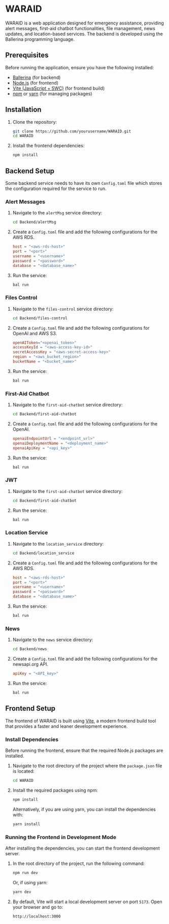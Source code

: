 # WARAID

WARAID is a web application designed for emergency assistance, providing alert messages, first-aid chatbot functionalities, file management, news updates, and location-based services. The backend is developed using the Ballerina programming language.

## Prerequisites

Before running the application, ensure you have the following installed:

- [Ballerina](https://ballerina.io/downloads/) (for backend)
- [Node.js](https://nodejs.org/en/) (for frontend)
- [Vite (JavaScript + SWC)](https://vitejs.dev/guide/) (for frontend build)
- [npm](https://www.npmjs.com/) or [yarn](https://yarnpkg.com/) (for managing packages)

## Installation

1. Clone the repository:
    ```bash
    git clone https://github.com/yourusername/WARAID.git
    cd WARAID
    ```

2. Install the frontend dependencies:
    ```bash
    npm install
    ```

## Backend Setup

Some backend service needs to have its own `Config.toml` file which stores the configuration required for the service to run.

### Alert Messages

1. Navigate to the `alertMsg` service directory:
    ```bash
    cd Backend/alertMsg
    ```

2. Create a `Config.toml` file and add the following configurations for the AWS RDS.
    ```toml
    host = "<aws-rds-host>" 
    port = "<port>"                  
    username = "<username>"        
    password = "<password>"  
    database = "<database_name>"
    ```

3. Run the service:
    ```bash
    bal run
    ```

### Files Control

1. Navigate to the `files-control` service directory:
    ```bash
    cd Backend/files-control
    ```

2. Create a `Config.toml` file and add the following configurations for OpenAI and AWS S3.
    ```toml
    openAIToken="<openai_token>"
    accessKeyId = "<aws-access-key-id>"
    secretAccessKey = "<aws-secret-access-key>"
    region = "<aws_bucket_region>"
    bucketName = "<bucket_name>"
    ```

3. Run the service:
    ```bash
    bal run
    ```

### First-Aid Chatbot

1. Navigate to the `first-aid-chatbot` service directory:
    ```bash
    cd Backend/first-aid-chatbot
    ```

2. Create a `Config.toml` file and add the following configurations for the OpenAI.
    ```toml
    openaiEndpointUrl = "<endpoint_url>"
    openaiDeploymentName = "<deployment_name>"
    openaiApiKey = "<api_key>"
    ```

3. Run the service:
    ```bash
    bal run
    ```

### JWT

1. Navigate to the `first-aid-chatbot` service directory:
    ```bash
    cd Backend/first-aid-chatbot
    ```

2. Run the service:
    ```bash
    bal run
    ```

### Location Service

1. Navigate to the `location_service` directory:
    ```bash
    cd Backend/location_service
    ```

2. Create a `Config.toml` file and add the following configurations for the AWS RDS.
    ```toml
    host = "<aws-rds-host>" 
    port = "<port>"                  
    username = "<username>"        
    password = "<password>"  
    database = "<database_name>"
    ```

3. Run the service:
    ```bash
    bal run
    ```

### News

1. Navigate to the `news` service directory:
    ```bash
    cd Backend/news
    ```

2. Create a `Config.toml` file and add the following configurations for the newsapi.org API.
    ```toml
    apiKey = "<API_key>"	
    ```

3. Run the service:
    ```bash
    bal run
    ```

## Frontend Setup

The frontend of WARAID is built using [Vite](https://vitejs.dev/), a modern frontend build tool that provides a faster and leaner development experience.

### Install Dependencies

Before running the frontend, ensure that the required Node.js packages are installed.

1. Navigate to the root directory of the project where the `package.json` file is located:
    ```bash
    cd WARAID
    ```

2. Install the required packages using npm:
    ```bash
    npm install
    ```

   Alternatively, if you are using yarn, you can install the dependencies with:
    ```bash
    yarn install
    ```

### Running the Frontend in Development Mode

After installing the dependencies, you can start the frontend development server.

1. In the root directory of the project, run the following command:
    ```bash
    npm run dev
    ```

   Or, if using yarn:
    ```bash
    yarn dev
    ```

2. By default, Vite will start a local development server on port `5173`. Open your browser and go to:
    ```
    http://localhost:3000
    ```

